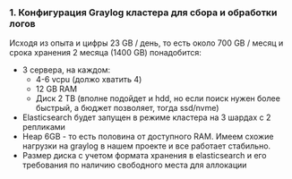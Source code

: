 
### 1. Конфигурация Graylog кластера для сбора и обработки логов

Исходя из опыта и цифры 23 GB / день, то есть около 700 GB / месяц и срока хранения 2 месяца (1400 GB) понадобится:

* 3 сервера, на каждом:
    * 4-6 vcpu (должо хватить 4)
    * 12 GB RAM
    * Диск 2 TB (вполне подойдет и hdd, но если поиск нужен более быстрый, а бюджет позволяет, тогда ssd/nvme)
* Elasticsearch будет запущен в режиме кластера на 3 шардах с 2 репликами
* Heap 6GB - то есть половина от доступного RAM. Имеем схожие нагрузки на graylog в нашем проекте и все работает стабильно.
* Размер диска с учетом формата хранения в elasticsearch и его требования по наличию свободного места для аллокации




